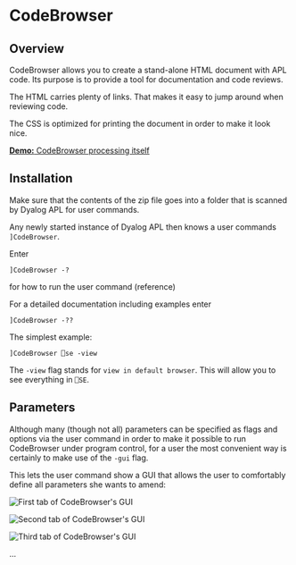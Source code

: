 # CodeBrowser


## Overview

CodeBrowser allows you to create a stand-alone HTML document with APL code. Its purpose is to provide a tool for documentation and code reviews.

The HTML carries plenty of links. That makes it easy to jump around when reviewing code.

The CSS is optimized for printing the document in order to make it look nice.

[**Demo:** CodeBrowser processing itself](http://htmlpreview.github.com/?https://github.com/aplteam/CodeBrowser/blob/master/CodeBrowser_CodeReview.html)


## Installation

Make sure that the contents of the zip file goes into a folder that is scanned by Dyalog APL for user commands.

Any newly started instance of Dyalog APL then knows a user commands `]CodeBrowser`.

Enter 

```
]CodeBrowser -?
```

for how to run the user command (reference)

For a detailed documentation including examples enter

```
]CodeBrowser -??
```

The simplest example:

```
]CodeBrowser ⎕se -view
```

The `-view` flag stands for `view in default browser`. This will allow you to see everything in `⎕SE`.


## Parameters

Although many (though not all) parameters can be specified as flags and options via the user command in order to make it possible to run CodeBrowser under program control, for a user the most convenient way is certainly to make use of the `-gui` flag.

This lets the user command show a GUI that allows the user to comfortably define all parameters she wants to amend:

![](http://htmlpreview.github.com/?https://github.com/aplteam/CodeBrowser/blob/master/CodeBrowser/images/gui_1.png "First tab of CodeBrowser's GUI")

![](http://htmlpreview.github.com/?https://github.com/aplteam/CodeBrowser/images/gui_1.png "Second tab of CodeBrowser's GUI")

![](aplteam.github.com/CodeBrowser/images/gui_1.png "Third tab of CodeBrowser's GUI")


...